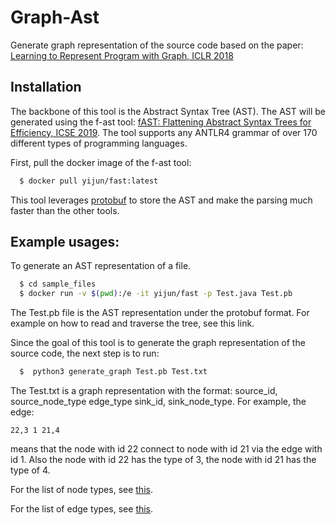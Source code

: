 # Graph-Ast

Generate graph representation of the source code based on the paper: [Learning to Represent Program with Graph, ICLR 2018](https://arxiv.org/abs/1711.00740)

## Installation

The backbone of this tool is the Abstract Syntax Tree (AST). The AST will be generated using the f-ast tool: [fAST: Flattening Abstract Syntax Trees for Efficiency, ICSE 2019](https://oro.open.ac.uk/59268/1/main.pdf). The tool supports any ANTLR4 grammar of over 170 different types of programming languages.

First, pull the docker image of the f-ast tool:

```bash
  $ docker pull yijun/fast:latest
```
This tool leverages [protobuf](https://github.com/protocolbuffers/protobuf) to store the AST and make the parsing much faster than the other tools.

## Example usages:

To generate an AST representation of a file.

```bash
  $ cd sample_files
  $ docker run -v $(pwd):/e -it yijun/fast -p Test.java Test.pb
```

The Test.pb file is the AST representation under the protobuf format. For example on how to read and traverse the tree, see this link.

Since the goal of this tool is to generate the graph representation of the source code, the next step is to run:

```python
  $  python3 generate_graph Test.pb Test.txt
```

The Test.txt is a graph representation with the format: source_id, source_node_type edge_type sink_id, sink_node_type.
For example, the edge:
```
22,3 1 21,4
```
means that the node with id 22 connect to node with id 21 via the edge with id 1. Also the node with id 22 has the type of 3, the node with id 21 has the type of 4.

For the list of node types, see [this](https://github.com/bdqnghi/graph-ast/blob/master/srcml_node_types.tsv).

For the list of edge types, see [this](https://github.com/bdqnghi/graph-ast/blob/master/edge_types.tsv).
